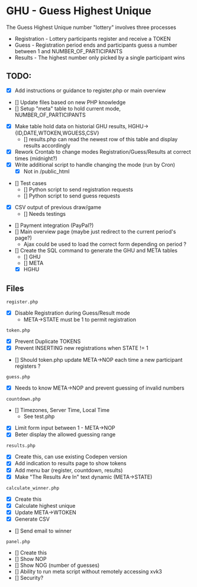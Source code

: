 # GHU - Guess Highest Unique

The Guess Highest Unique number "lottery" involves three processes
* Registration - Lottery participants register and receive a TOKEN
* Guess - Registration period ends and participants guess a number between 1 and NUMBER_OF_PARTICIPANTS
* Results - The highest number only picked by a single participant wins

## TODO:

 - [x] Add instructions or guidance to register.php or main overview
 - [] Update files based on new PHP knowledge
 - [] Setup "meta" table to hold current mode, NUMBER_OF_PARTICIPANTS
 - [x] Make table hold data on historial GHU results, HGHU->{ID,DATE,WTOKEN,WGUESS,CSV}
   - [] results.php can read the newest row of this table and display results accordingly
 - [x] Rework Crontab to change modes Registration/Guess/Results at correct times (midnight?)
 - [x] Write additional script to handle changing the mode (run by Cron)
    - [x]  Not in /public_html
 - [] Test cases
    - [] Python script to send registration requests
    - [] Python script to send guess requests
 - [x] CSV output of previous draw/game
   - [] Needs testings
 - [] Payment integration (PayPal?)
 - [] Main overview page (maybe just redirect to the current period's page?)
   - Ajax could be used to load the correct form depending on period ?
 - [] Create the SQL command to generate the GHU and META tables
   - [] GHU
   - [] META
   - [x] HGHU

## Files

```
register.php
```
 - [x] Disable Registration during Guess/Result mode
    - META->STATE must be 1 to permit registration

```
token.php
```
 - [x] Prevent Duplicate TOKENS
 - [x] Prevent INSERTING new registrations when STATE != 1
 - [] Should token.php update META->NOP each time a new participant registers ?

```
guess.php
```
 - [x] Needs to know META->NOP and prevent guessing of invalid numbers

```
countdown.php
```
 - [] Timezones, Server Time, Local Time
    - See test.php
 - [x] Limit form input between 1 - META->NOP
 - [x] Beter display the allowed guessing range

```
results.php
```
 - [x] Create this, can use existing Codepen version
 - [x] Add indication to results page to show tokens
 - [x] Add menu bar (register, countdown, results)
 - [x] Make "The Results Are In" text dynamic (META->STATE)

```
calculate_winner.php
````
 - [x] Create this
 - [x] Calculate highest unique
 - [x] Update META->WTOKEN
 - [x] Generate CSV
 - [] Send email to winner

```
panel.php
```
 - [] Create this
 - [] Show NOP
 - [] Show NOG (number of guesses)
 - [] Ability to run meta script without remotely accessing xvk3
 - [] Security?
